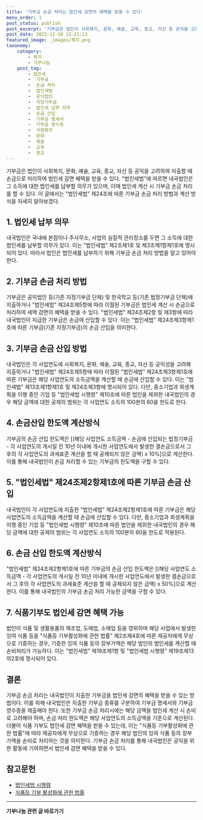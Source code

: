 ```yaml
---
title: '기부금 손금 처리는 법인세 감면의 혜택을 받을 수 있다'
menu_order: 1
post_status: publish
post_excerpt: '기부금은 법인이 사회복지, 문화, 예술, 교육, 종교, 자선 등 공익을 고려하여 지출할 때 손금으로 처리하여 법인세 감면 혜택을 받을 수 있다.  법인세법 에 따르면 내국법인은 그 소득에 대한 법인세를 납부할 의무가 있으며, 이때 법인세 계산 시 기부금 손금 처리를 할 수 있다. 이 글에서는  법인세법  제24조에 따른 기부금 손금 처리 방법과 계산 방식을 자세히 알아보겠다.'
post_date: 2023-11-10 12:21:13
featured_image: _images/복지.png
taxonomy:
    category:
        - 복지
        - 기부나눔
    post_tag:
        - 법인세
        -  기부금
        -  손금 처리
        -  법인세법
        -  공익법인
        -  지정기부금
        -  법인세 납부 의무
        -  손금 산입
        -  기부금 명세서
        -  기부금 영수증
        -  사회복지
        -  문화
        -  예술
        -  교육
        -  종교
---
```



기부금은 법인이 사회복지, 문화, 예술, 교육, 종교, 자선 등 공익을 고려하여 지출할 때 손금으로 처리하여 법인세 감면 혜택을 받을 수 있다. "법인세법"에 따르면 내국법인은 그 소득에 대한 법인세를 납부할 의무가 있으며, 이때 법인세 계산 시 기부금 손금 처리를 할 수 있다. 이 글에서는 "법인세법" 제24조에 따른 기부금 손금 처리 방법과 계산 방식을 자세히 알아보겠다.

## 1. 법인세 납부 의무
내국법인은 국내에 본점이나 주사무소, 사업의 실질적 관리장소를 두면 그 소득에 대한 법인세를 납부할 의무가 있다. 이는 "법인세법" 제2조제1호 및 제3조제1항제1호에 명시되어 있다. 따라서 법인은 법인세를 납부하기 위해 기부금 손금 처리 방법을 알고 있어야 한다.

## 2. 기부금 손금 처리 방법
기부금은 공익법인 등(기존 지정기부금 단체) 및 한국학교 등(기존 법정기부금 단체)에 지출하거나 "법인세법" 제24조제5항에 따라 이월된 기부금은 법인세 계산 시 손금으로 처리하여 세액 감면의 혜택을 받을 수 있다. "법인세법" 제24조제2항 및 제3항에 따라 내국법인이 지급한 기부금은 손금에 산입할 수 있다. 이는 "법인세법" 제24조제3항제1호에 따른 기부금(기존 지정기부금)의 손금 산입을 의미한다. 

## 3. 기부금 손금 산입 방법
내국법인은 각 사업연도에 사회복지, 문화, 예술, 교육, 종교, 자선 등 공익성을 고려해 지출하거나 "법인세법" 제24조제5항에 따라 이월된 "법인세법" 제24조제3항제1호에 따른 기부금은 해당 사업연도의 소득금액을 계산할 때 손금에 산입할 수 있다. 이는 "법인세법" 제13조제1항제1호 및 제24조제3항에 명시되어 있다. 다만, 중소기업과 회생계획을 이행 중인 기업 등 "법인세법 시행령" 제10조에 따른 법인을 제외한 내국법인의 경우 해당 금액에 대한 공제의 범위는 각 사업연도 소득의 100분의 60을 한도로 한다.

## 4. 손금산입 한도액 계산방식
기부금의 손금 산입 한도액은 [(해당 사업연도 소득금액 - 손금에 산입되는 법정기부금 - 각 사업연도의 개시일 전 10년 이내에 개시한 사업연도에서 발생한 결손금으로서 그 후의 각 사업연도의 과세표준 계산을 할 때 공제되지 않은 금액) x 10%]으로 계산한다. 이를 통해 내국법인이 손금 처리할 수 있는 기부금의 한도액을 구할 수 있다.

## 5. "법인세법" 제24조제2항제1호에 따른 기부금 손금 산입
내국법인이 각 사업연도에 지출한 "법인세법" 제24조제2항제1호에 따른 기부금은 해당 사업연도의 소득금액을 계산할 때 손금에 산입할 수 있다. 다만, 중소기업과 회생계획을 이행 중인 기업 등 "법인세법 시행령" 제10조에 따른 법인을 제외한 내국법인의 경우 해당 금액에 대한 공제의 범위는 각 사업연도 소득의 100분의 60을 한도로 적용된다.

## 6. 손금 산입 한도액 계산방식
"법인세법" 제24조제2항제1호에 따른 기부금의 손금 산입 한도액은 [(해당 사업연도 소득금액 - 각 사업연도의 개시일 전 10년 이내에 개시한 사업연도에서 발생한 결손금으로서 그 후의 각 사업연도의 과세표준 계산을 할 때 공제되지 않은 금액) x 50%]으로 계산한다. 이를 통해 내국법인의 기부금 손금 처리 가능한 금액을 구할 수 있다.

## 7. 식품기부도 법인세 감면 혜택 가능
법인이 식품 및 생활용품의 제조업, 도매업, 소매업 등을 영위하며 해당 사업에서 발생한 잉여 식품 등을 "식품등 기부활성화에 관한 법률" 제2조제4호에 따른 제공자에게 무상으로 기증하는 경우, 기증한 잉여 식품 등의 장부가액은 해당 법인의 법인세를 계산할 때 손비처리가 가능하다. 이는 "법인세법" 제19조제1항 및 "법인세법 시행령" 제19조제13의2호에 명시되어 있다.

## 결론
기부금 손금 처리는 내국법인이 지출한 기부금을 법인세 감면의 혜택을 받을 수 있는 방법이다. 이를 위해 내국법인은 지출한 기부금 종류를 구분하여 기부금 명세서와 기부금 영수증을 제출해야 한다. 또한 기부금 손금 처리시에는 해당 금액을 법인세 계산 시 손비로 고려해야 하며, 손금 처리 한도액은 해당 사업연도의 소득금액을 기준으로 계산된다. 더불어 식품 기부도 법인세 감면 혜택을 받을 수 있는데, 이는 "식품등 기부활성화에 관한 법률"에 따라 제공자에게 무상으로 기증하는 경우 해당 법인의 잉여 식품 등의 장부가액을 손비로 처리하는 것을 의미한다. 기부금 손금 처리를 통해 내국법인은 공익을 위한 활동에 기여하면서 법인세 감면 혜택을 받을 수 있다.

## 참고문헌
- [법인세법 시행령](https://www.law.go.kr/%EB%B2%95%EB%A0%B9/법인세법시행령)
- [식품등 기부 활성화에 관한 법률](https://www.law.go.kr/%EB%B2%95%EB%A0%B9/식품등기부활성화에관한법률)
<!-- wp:separator -->
<hr class="wp-block-separator has-alpha-channel-opacity"/>
<!-- /wp:separator -->

<!-- wp:group {"backgroundColor":"base","layout":{"type":"constrained"}} -->
<div class="wp-block-group has-base-background-color has-background"><!-- wp:paragraph {"align":"center","fontSize":"medium"} -->
<p class="has-text-align-center has-large-font-size"><strong>기부나눔 관련 글 바로가기</strong></p>
<!-- /wp:paragraph -->


<!-- wp:latest-posts
{"categories":[{"id":15165,"count":19,"description":"","link":"https://uknowlaw.com/category/%ea%b8%b0%eb%b6%80%eb%82%98%eb%88%94/","name":"기부나눔","slug":"기부나눔","taxonomy":"category","parent":0,"meta":[],"_links":{"self":[{"href":"https://uknowlaw.com/wp-json/wp/v2/categories/15165"}],"collection":[{"href":"https://uknowlaw.com/wp-json/wp/v2/categories"}],"about":[{"href":"https://uknowlaw.com/wp-json/wp/v2/taxonomies/category"}],"wp:post_type":[{"href":"https://uknowlaw.com/wp-json/wp/v2/posts?categories=15165"}],"curies":[{"name":"wp","href":"https://api.w.org/{rel}","templated":true}]}}],"postsToShow":100,"excerptLength":28,"postLayout":"grid","columns":2,"featuredImageAlign":"left","featuredImageSizeSlug":"large","fontSize":"small"} /--></div>
<!-- /wp:group -->